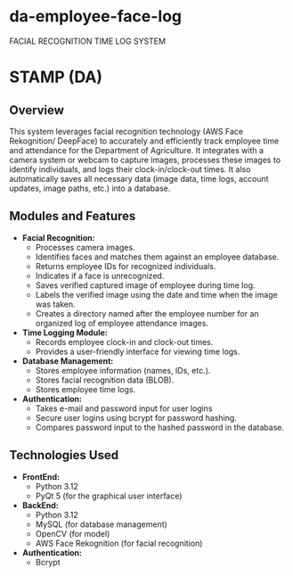 # da-employee-face-log
FACIAL RECOGNITION TIME LOG SYSTEM 
# STAMP (DA)

## Overview

This system leverages facial recognition technology (AWS Face Rekognition/ DeepFace) to accurately and efficiently track employee time and attendance for the Department of Agriculture. It integrates with a camera system or webcam to capture images, processes these images to identify individuals, and logs their clock-in/clock-out times. It also automatically saves all necessary data (image data, time logs, account updates, image paths, etc.) into a database.

## Modules and Features

* **Facial Recognition:**
    * Processes camera images.
    * Identifies faces and matches them against an employee database.
    * Returns employee IDs for recognized individuals.
    * Indicates if a face is unrecognized.
    * Saves verified captured image of employee during time log.
    * Labels the verified image using the date and time when the image was taken.
    * Creates a directory named after the employee number for an organized log of employee attendance images.
* **Time Logging Module:**
    * Records employee clock-in and clock-out times.
    * Provides a user-friendly interface for viewing time logs.
* **Database Management:**
    * Stores employee information (names, IDs, etc.).
    * Stores facial recognition data (BLOB).
    * Stores employee time logs.
* **Authentication:**
    * Takes e-mail and password input for user logins
    * Secure user logins using bcrypt for password hashing.
    * Compares password input to the hashed password in the database.

## Technologies Used

* **FrontEnd:**
    * Python 3.12
    * PyQt 5 (for the graphical user interface)
* **BackEnd:**
    * Python 3.12
    * MySQL (for database management)
    * OpenCV (for model)
    * AWS Face Rekognition (for facial recognition)
* **Authentication:**
    * Bcrypt
